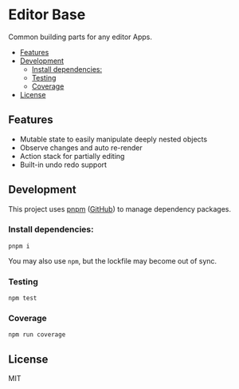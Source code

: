 # Editor Base

Common building parts for any editor Apps.

- [Features](#features)
- [Development](#development)
  - [Install dependencies:](#install-dependencies)
  - [Testing](#testing)
  - [Coverage](#coverage)
- [License](#license)

## Features

* Mutable state to easily manipulate deeply nested objects
* Observe changes and auto re-render
* Action stack for partially editing
* Built-in undo redo support

## Development

This project uses [pnpm](https://pnpm.js.org/) ([GitHub](https://github.com/pnpm/pnpm)) to manage dependency packages.

### Install dependencies:

``` shell
pnpm i
```

You may also use `npm`, but the lockfile may become out of sync.

### Testing

``` shell
npm test
```

### Coverage

``` shell
npm run coverage
```

## License

MIT

